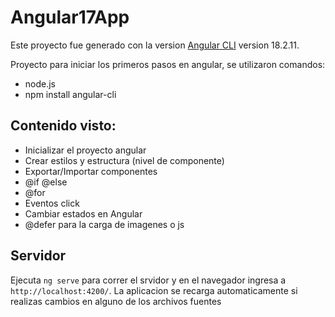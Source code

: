 # Angular17App

Este proyecto fue generado con la version  [Angular CLI](https://github.com/angular/angular-cli) version 18.2.11.

Proyecto para iniciar los primeros pasos en angular, se utilizaron comandos:

- node.js
- npm install angular-cli

## Contenido visto:

- Inicializar el proyecto angular
- Crear estilos y estructura (nivel de componente)
- Exportar/Importar componentes
- @if @else
- @for
- Eventos click 
- Cambiar estados en Angular
- @defer para la carga de imagenes o js


## Servidor

Ejecuta `ng serve` para correr el srvidor y en el navegador ingresa a `http://localhost:4200/`. 
La aplicacion se recarga automaticamente si realizas cambios en alguno de los archivos fuentes





